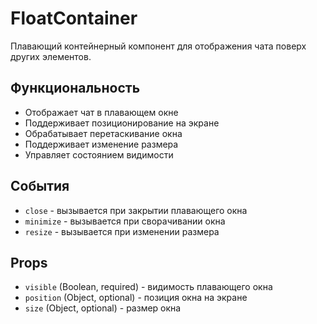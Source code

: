 # FloatContainer

Плавающий контейнерный компонент для отображения чата поверх других элементов.

## Функциональность

- Отображает чат в плавающем окне
- Поддерживает позиционирование на экране
- Обрабатывает перетаскивание окна
- Поддерживает изменение размера
- Управляет состоянием видимости

## События

- `close` - вызывается при закрытии плавающего окна
- `minimize` - вызывается при сворачивании окна
- `resize` - вызывается при изменении размера

## Props

- `visible` (Boolean, required) - видимость плавающего окна
- `position` (Object, optional) - позиция окна на экране
- `size` (Object, optional) - размер окна
